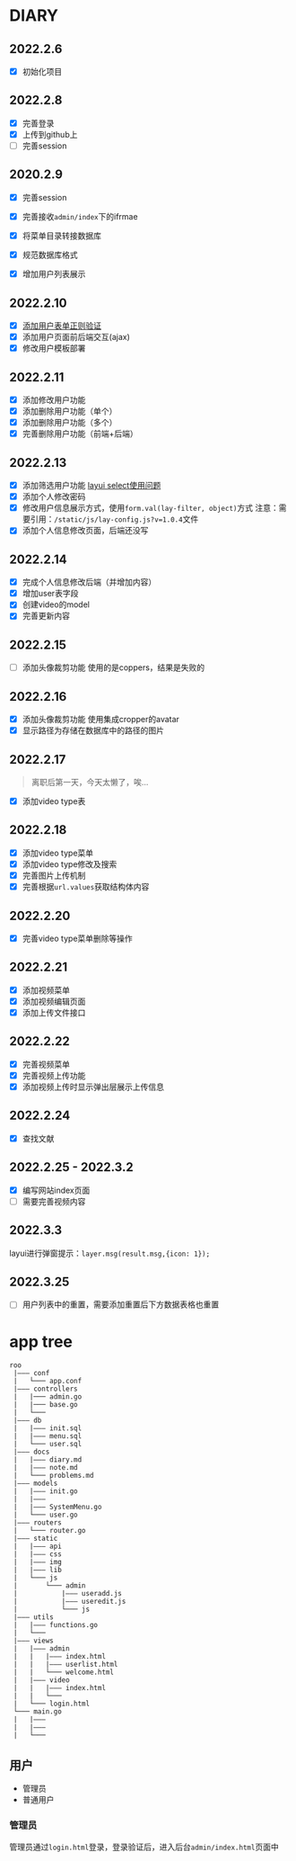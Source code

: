 # DIARY

## 2022.2.6

- [x] 初始化项目

## 2022.2.8

- [x] 完善登录
- [x] 上传到github上
- [ ] 完善session

## 2020.2.9

- [x] 完善session
- [x] 完善接收`admin/index`下的ifrmae
- [x] 将菜单目录转接数据库
- [x] 规范数据库格式

- [x] 增加用户列表展示

## 2022.2.10
- [x] [添加用户表单正则验证](https://www.cnblogs.com/raphael1982/p/8012634.html)
- [x] 添加用户页面前后端交互(ajax)
- [x] 修改用户模板部署

## 2022.2.11
- [x] 添加修改用户功能
- [x] 添加删除用户功能（单个）
- [x] 添加删除用户功能（多个）
- [x] 完善删除用户功能（前端+后端）

## 2022.2.13
- [x] 添加筛选用户功能
[layui select使用问题](https://www.cnblogs.com/kcat/p/10650227.html)
- [x] 添加个人修改密码
- [x] 修改用户信息展示方式，使用`form.val(lay-filter, object)`方式
注意：需要引用：`/static/js/lay-config.js?v=1.0.4`文件
- [x] 添加个人信息修改页面，后端还没写

## 2022.2.14
- [x] 完成个人信息修改后端（并增加内容）
- [x] 增加user表字段
- [x] 创建video的model
- [x] 完善更新内容

## 2022.2.15
- [ ] 添加头像裁剪功能
使用的是coppers，结果是失败的

## 2022.2.16
- [x] 添加头像裁剪功能
使用集成cropper的avatar
- [x] 显示路径为存储在数据库中的路径的图片

## 2022.2.17
> 离职后第一天，今天太懒了，唉...

- [x] 添加video type表

## 2022.2.18

- [x] 添加video type菜单
- [x] 添加video type修改及搜索
- [x] 完善图片上传机制
- [x] 完善根据`url.values`获取结构体内容

## 2022.2.20

- [x] 完善video type菜单删除等操作

## 2022.2.21

- [x] 添加视频菜单
- [x] 添加视频编辑页面
- [x] 添加上传文件接口

## 2022.2.22

- [x] 完善视频菜单
- [x] 完善视频上传功能
- [x] 添加视频上传时显示弹出层展示上传信息

## 2022.2.24

- [x] 查找文献


## 2022.2.25 - 2022.3.2

- [x] 编写网站index页面
- [ ] 需要完善视频内容

## 2022.3.3

layui进行弹窗提示：`layer.msg(result.msg,{icon: 1});`


## 2022.3.25

- [ ] 用户列表中的重置，需要添加重置后下方数据表格也重置


# app tree
```
roo
 |——— conf
 |   └─── app.conf
 |——— controllers
 |   |─── admin.go
 |   |─── base.go
 |   └─── 
 |——— db
 |   |——— init.sql
 |   |——— menu.sql
 |   └─── user.sql
 |——— docs
 |   |——— diary.md
 |   |——— note.md
 |   └─── problems.md
 |——— models
 |   |——— init.go
 |   |——— 
 |   |——— SystemMenu.go
 |   └─── user.go
 |——— routers
 |   └─── router.go
 |——— static
 |   |——— api
 |   |——— css
 |   |——— img
 |   |——— lib
 |   └─── js
 |       └─── admin
 |           |——— useradd.js
 |           |——— useredit.js
 |           └─── js
 |——— utils
 |   |——— functions.go
 |   └─── 
 |——— views
 |   |——— admin
 |   |   |——— index.html
 |   |   |——— userlist.html
 |   |   └─── welcome.html
 |   |——— video
 |   |   |——— index.html
 |   |   └─── 
 |   └─── login.html
 └─── main.go
 |   |——— 
 |   |——— 
 |   └─── 
```

## 用户

- 管理员
- 普通用户

### 管理员
管理员通过`login.html`登录，登录验证后，进入后台`admin/index.html`页面中